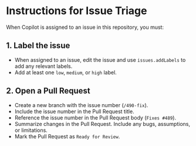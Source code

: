 # Instructions for Issue Triage

When Copilot is assigned to an issue in this repository, you must:

## 1. Label the issue
- When assigned to an issue, edit the issue and use `issues.addLabels` to add any relevant labels. 
- Add at least one `low`, `medium`, or `high` label.

## 2. Open a Pull Request
- Create a new branch with the issue number (`/490-fix`).
- Include the issue number in the Pull Request title.
- Reference the issue number in the Pull Request body (`Fixes #489`).
- Summarize changes in the Pull Request. Include any bugs, assumptions, or limitations.
- Mark the Pull Request as `Ready for Review`.